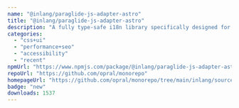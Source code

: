 ```yaml
---
name: "@inlang/paraglide-js-adapter-astro"
title: "@inlang/paraglide-js-adapter-astro"
description: "A fully type-safe i18n library specifically designed for partial hydration patterns like Astro's islands."
categories:
  - "css+ui"
  - "performance+seo"
  - "accessibility"
  - "recent"
npmUrl: "https://www.npmjs.com/package/@inlang/paraglide-js-adapter-astro"
repoUrl: "https://github.com/opral/monorepo"
homepageUrl: "https://github.com/opral/monorepo/tree/main/inlang/source-code/paraglide/paraglide-js-adapter-astro"
badge: "new"
downloads: 1537
---
```

